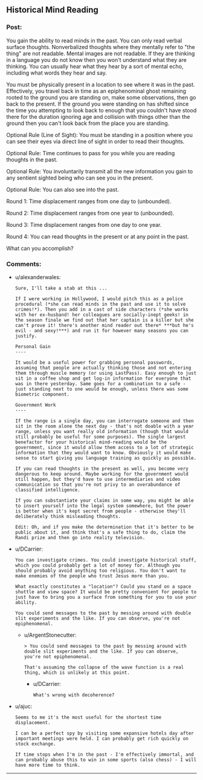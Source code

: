 ## Historical Mind Reading

### Post:

You gain the ability to read minds in the past. You can only read verbal surface thoughts. Nonverbalized thoughts where they mentally refer to "the thing" are not readable. Mental images are not readable. If they are thinking in a language you do not know then you won't understand what they are thinking. You can usually hear what they hear by a sort of mental echo, including what words they hear and say.

You must be physically present in a location to see where it was in the past. Effectively, you travel back in time as an epiphenominal ghost remaining rooted to the ground you are standing on, make some observations, then go back to the present. If the ground you were standing on has shifted since the time you attempting to look back to enough that you couldn't have stood there for the duration ignoring age and collision with things other than the ground then you can't look back from the place you are standing.

Optional Rule (Line of Sight): You must be standing in a position where you can see their eyes via direct line of sight in order to read their thoughts.

Optional Rule: Time continues to pass for you while you are reading thoughts in the past.

Optional Rule: You involuntarily transmit all the new information you gain to any sentient sighted being who can see you in the present.

Optional Rule: You can also see into the past.

Round 1: Time displacement ranges from one day to (unbounded).

Round 2: Time displacement ranges from one year to (unbounded).

Round 3: Time displacement ranges from one day to one year.

Round 4: You can read thoughts in the present or at any point in the past.

What can you accomplish?

### Comments:

- u/alexanderwales:
  ```
  Sure, I'll take a stab at this ...

  If I were working in Hollywood, I would pitch this as a police procedural (*she can read minds in the past and use it to solve crimes!*). Then you add in a cast of side characters (*she works with her ex-husband! her colleagues are socially-inept geeks! in the season finale we find out that her captain is a killer but she can't prove it! there's another mind reader out there* ***but he's evil - and sexy!***) and run it for however many seasons you can justify.

  Personal Gain
  ----

  It would be a useful power for grabbing personal passwords, assuming that people are actually thinking those and not entering them through muscle memory (or using LastPass). Easy enough to just sit in a coffee shop and get log-in information for everyone that was in there yesterday. Same goes for a combination to a safe - just standing next to one would be enough, unless there was some biometric component.

  Government Work
  ----

  If the range is a single day, you can interrogate someone and then sit in the room alone the next day - that's not doable with a year range, unless you want really old information (though that would still probably be useful for some purposes). The single largest benefactor for your historical mind-reading would be the government, since it would allow them access to a lot of strategic information that they would want to know. Obviously it would make sense to start giving you language training as quickly as possible.

  If you can read thoughts in the present as well, you become very dangerous to keep around. Maybe working for the government would still happen, but they'd have to use intermediaries and video communication so that you're not privy to an overabundance of classified intelligence.

  If you can substantiate your claims in some way, you might be able to insert yourself into the legal system somewhere, but the power is better when it's kept secret from people - otherwise they'll deliberately think misleading thoughts.

  Edit: Oh, and if you make the determination that it's better to be public about it, and think that's a safe thing to do, claim the Randi prize and then go into reality television.
  ```

- u/DCarrier:
  ```
  You can investigate crimes. You could investigate historical stuff, which you could probably get a lot of money for. Although you should probably avoid anything too religious. You don't want to make enemies of the people who trust Jesus more than you.

  What exactly constitutes a "location"? Could you stand on a space shuttle and view space? It would be pretty convenient for people to just have to bring you a surface from something for you to use your ability.

  You could send messages to the past by messing around with double slit experiments and the like. If you can observe, you're not epiphenomenal.
  ```

  - u/ArgentStonecutter:
    ```
    > You could send messages to the past by messing around with double slit experiments and the like. If you can observe, you're not epiphenomenal.

    That's assuming the collapse of the wave function is a real thing, which is unlikely at this point.
    ```

    - u/DCarrier:
      ```
      What's wrong with decoherence?
      ```

- u/ajuc:
  ```
  Seems to me it's the most useful for the shortest time displacement.

  I can be a perfect spy by visiting some expansive hotels day after important meetings were held. I can probably get rich quickly on stock exchange.

  If time stops when I'm in the past - I'm effectively immortal, and can probably abuse this to win in some sports (also chess) - I will have more time to think.
  ```

---

